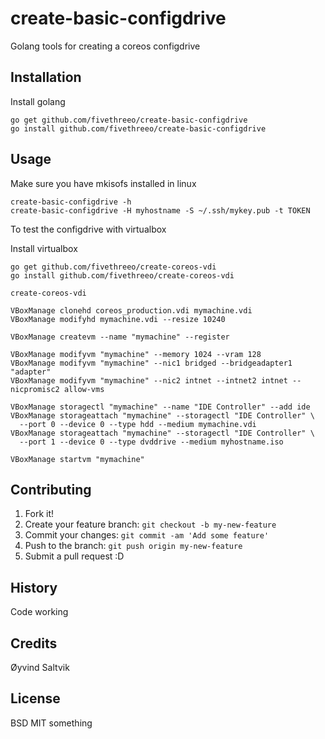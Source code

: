 # create-basic-configdrive

Golang tools for creating a coreos configdrive

## Installation

Install golang

```
go get github.com/fivethreeo/create-basic-configdrive
go install github.com/fivethreeo/create-basic-configdrive
```

## Usage

Make sure you have mkisofs installed in linux
```
create-basic-configdrive -h
create-basic-configdrive -H myhostname -S ~/.ssh/mykey.pub -t TOKEN
```

To test the configdrive with virtualbox

Install virtualbox

```
go get github.com/fivethreeo/create-coreos-vdi
go install github.com/fivethreeo/create-coreos-vdi

create-coreos-vdi

VBoxManage clonehd coreos_production.vdi mymachine.vdi
VBoxManage modifyhd mymachine.vdi --resize 10240

VBoxManage createvm --name "mymachine" --register

VBoxManage modifyvm "mymachine" --memory 1024 --vram 128
VBoxManage modifyvm "mymachine" --nic1 bridged --bridgeadapter1 "adapter"
VBoxManage modifyvm "mymachine" --nic2 intnet --intnet2 intnet --nicpromisc2 allow-vms

VBoxManage storagectl "mymachine" --name "IDE Controller" --add ide
VBoxManage storageattach "mymachine" --storagectl "IDE Controller" \
  --port 0 --device 0 --type hdd --medium mymachine.vdi
VBoxManage storageattach "mymachine" --storagectl "IDE Controller" \
  --port 1 --device 0 --type dvddrive --medium myhostname.iso
  
VBoxManage startvm "mymachine"
```

## Contributing

1. Fork it!
2. Create your feature branch: `git checkout -b my-new-feature`
3. Commit your changes: `git commit -am 'Add some feature'`
4. Push to the branch: `git push origin my-new-feature`
5. Submit a pull request :D

## History

Code working

## Credits

Øyvind Saltvik

## License

BSD MIT something
